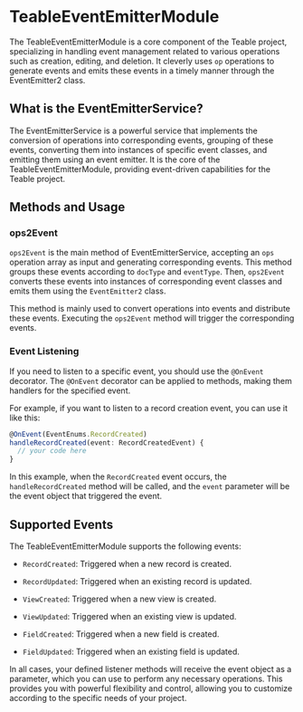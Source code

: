 # TeableEventEmitterModule

The TeableEventEmitterModule is a core component of the Teable project, specializing in handling event management related to various operations such as creation, editing, and deletion. It cleverly uses `op` operations to generate events and emits these events in a timely manner through the EventEmitter2 class.

## What is the EventEmitterService?

The EventEmitterService is a powerful service that implements the conversion of operations into corresponding events, grouping of these events, converting them into instances of specific event classes, and emitting them using an event emitter. It is the core of the TeableEventEmitterModule, providing event-driven capabilities for the Teable project.

## Methods and Usage

### ops2Event

`ops2Event` is the main method of EventEmitterService, accepting an `ops` operation array as input and generating corresponding events. This method groups these events according to `docType` and `eventType`. Then, `ops2Event` converts these events into instances of corresponding event classes and emits them using the `EventEmitter2` class.

This method is mainly used to convert operations into events and distribute these events. Executing the `ops2Event` method will trigger the corresponding events.

### Event Listening

If you need to listen to a specific event, you should use the `@OnEvent` decorator. The `@OnEvent` decorator can be applied to methods, making them handlers for the specified event.

For example, if you want to listen to a record creation event, you can use it like this:

```typescript
@OnEvent(EventEnums.RecordCreated)
handleRecordCreated(event: RecordCreatedEvent) {
  // your code here
}
```

In this example, when the `RecordCreated` event occurs, the `handleRecordCreated` method will be called, and the `event` parameter will be the event object that triggered the event.

## Supported Events

The TeableEventEmitterModule supports the following events:

- `RecordCreated`: Triggered when a new record is created.

- `RecordUpdated`: Triggered when an existing record is updated.

- `ViewCreated`: Triggered when a new view is created.

- `ViewUpdated`: Triggered when an existing view is updated.

- `FieldCreated`: Triggered when a new field is created.

- `FieldUpdated`: Triggered when an existing field is updated.

In all cases, your defined listener methods will receive the event object as a parameter, which you can use to perform any necessary operations. This provides you with powerful flexibility and control, allowing you to customize according to the specific needs of your project.
